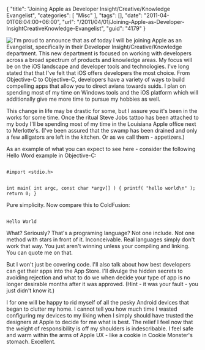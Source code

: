 {
	"title": "Joining Apple as Developer Insight/Creative/Knowledge Evangelist",
	"categories": [
		"Misc"
	],
	"tags": [],
	"date": "2011-04-01T08:04:00+06:00",
	"url": "/2011/04/01/Joining-Apple-as-Developer-InsightCreativeKnowledge-Evangelist",
	"guid": "4179"
}

<img src="https://static.raymondcamden.com/images/cfjedi/rayapple.jpg" align="left"  /> I'm proud to announce that as of today I will be joining Apple as an Evangelist, specifically in their Developer Insight/Creative/Knowledge department. This new department is focused on working with developers across a broad spectrum of products and knowledge areas. My focus will be on the iOS landscape and developer tools and technologies. I've long stated that that I've felt that iOS offers developers the most choice. From Objective-C to Objective-C, developers have a variety of ways to build compelling apps that allow you to direct avians towards suids. I plan on spending most of my time on Windows tools and the iOS platform which will additionally give me more time to pursue my hobbies as well. 

<p>

This change in life may be drastic for some, but I assure you it's been in the works for some time. Once the ritual Steve Jobs tattoo has been attached to my body I'll be spending most of my time in the Louisiana Apple office next to Merlotte's. (I've been assured that the swamp has been drained and only a few alligators are left in the kitchen. Or as we call them - appetizers.) 

<p>

As an example of what you can expect to see here - consider the following Hello Word example in Objective-C:
<p>

<code>
#import &lt;stdio.h&gt;

int main( int argc, const char *argv[] ) {
    printf( "hello world\n" );
    return 0;
}
</code>
<p>

Pure simplicity. Now compare this to ColdFusion:
<p>

<code>
Hello World
</code>
<p>

What? Seriously? That's a programing language? Not one include. Not one method with stars in front of it. Inconceivable. Real languages simply don't work that way. You just aren't winning unless your compiling and linking. You can quote me on that. 
<p>

But I won't just be covering code. I'll also talk about how best developers can get their apps into the App Store. I'll divulge the hidden secrets to avoiding rejection and what to do we when decide your type of app is no longer desirable months after it was approved. (Hint - it was your fault - you just didn't know it.) 
<p>

I for one will be happy to rid myself of all the pesky Android devices that began to clutter my home. I cannot tell you how much time I wasted configuring my devices to my liking when I simply should have trusted the designers at Apple to decide for me what is best. The relief I feel now that the weight of responsibility is off my shoulders is indescribable. I feel safe and warm within the arms of Apple UX - like a cookie in Cookie Monster's stomach. Excellent.